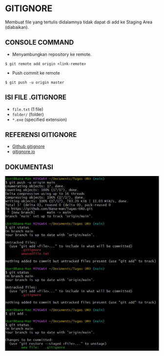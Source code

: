 # GITIGNORE

Membuat file yang tertulis didalamnya tidak dapat di add ke Staging Area (diabaikan).

## CONSOLE COMMAND
- Menyambungkan repository ke remote.
```
$ git remote add origin <link-remote>
```

- Push commit ke remote
```
$ git push -u origin master
```

## ISI FILE .GITIGNORE
- `file.txt` (1 file)
- `folder/` (folder)
- `*.exe` (specified extension)

## REFERENSI GITIGNORE
- [Github gitignore](github.com/github/gitignore)
- [gitignore.io](gitignore.io)

## DOKUMENTASI
![](/Dokumentasi/Video12.jpg)